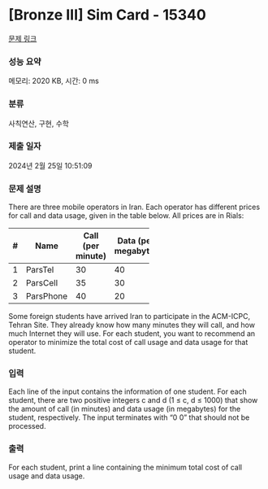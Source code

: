 # [Bronze III] Sim Card - 15340 

[문제 링크](https://www.acmicpc.net/problem/15340) 

### 성능 요약

메모리: 2020 KB, 시간: 0 ms

### 분류

사칙연산, 구현, 수학

### 제출 일자

2024년 2월 25일 10:51:09

### 문제 설명

<p>There are three mobile operators in Iran. Each operator has different prices for call and data usage, given in the table below. All prices are in Rials:</p>

<table class="table table-bordered" style="width:55%">
	<thead>
		<tr>
			<th>#</th>
			<th>Name</th>
<th>Call (per minute)</th>
<th>Data (per megabyte)</th>
		</tr>
	</thead>
	<tbody>
		<tr>
			<td>1</td>
			<td>ParsTel</td>
			<td>30</td>
			<td>40</td>
		</tr>
		<tr>
			<td>2</td>
			<td>ParsCell</td>
			<td>35</td>
			<td>30</td>
		</tr>
		<tr>
			<td>3</td>
			<td>ParsPhone</td>
			<td>40</td>
			<td>20</td>
		</tr>
	</tbody>
</table>

<p>Some foreign students have arrived Iran to participate in the ACM-ICPC, Tehran Site. They already know how many minutes they will call, and how much Internet they will use. For each student, you want to recommend an operator to minimize the total cost of call usage and data usage for that student.</p>

### 입력 

 <p>Each line of the input contains the information of one student. For each student, there are two positive integers c and d (1 ≤ c, d ≤ 1000) that show the amount of call (in minutes) and data usage (in megabytes) for the student, respectively. The input terminates with “0 0” that should not be processed.</p>

### 출력 

 <p>For each student, print a line containing the minimum total cost of call usage and data usage.</p>

